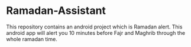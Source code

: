 # Ramadan-Assistant
This repository contains an android project which is Ramadan alert. This android app will alert you 10 minutes before Fajr and Maghrib through the whole ramadan time.
